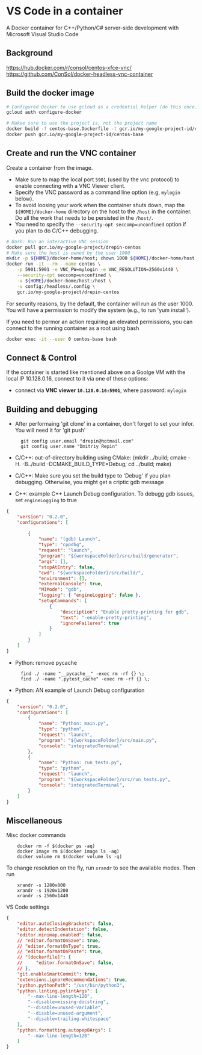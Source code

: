 # VS Code in a container
A Docker container for C++/Python/C# server-side development with Microsoft Visual Studio Code

## Background
https://hub.docker.com/r/consol/centos-xfce-vnc/
https://github.com/ConSol/docker-headless-vnc-container

## Build the docker image
```bash
# Configured Docker to use gcloud as a credential helper (do this once): 
gcloud auth configure-docker

# Makee sure to use the project is, not the project name
docker build -f centos-base.Dockerfile -t gcr.io/my-google-project-id/centos-base .
docker push gcr.io/my-google-project-id/centos-base
```

## Create and run the VNC container
Create a container from the image. 
* Make sure to map the local port `5901` (used by the vnc protocol) to enable connecting with a VNC Viewer client.
* Specify the VNC password as a command line option (e.g, `mylogin` below).
* To avoid loosing your work when the container shuts down, map the `${HOME}/docker-home` directory on the host 
to the `/host` in the container. Do all the work that needs to be persisted in the `/host/`. 
* You need to specify the `--security-opt seccomp=unconfined` option if you plan to do C/C++ debugging. 
```Bash
# Bash: Run an interactive VNC session 
docker pull gcr.io/my-google-project/drepin-centos
# Make sure the host is owned by the user 1000
mkdir -p ${HOME}/docker-home/host; chown 1000 ${HOME}/docker-home/host
docker run -it --rm --name centos \
    -p 5901:5901 -e VNC_PW=mylogin -e VNC_RESOLUTION=2560x1440 \
    --security-opt seccomp=unconfined \
    -v ${HOME}/docker-home/host:/host \
    -v config:/headless/.config \
    gcr.io/my-google-project/drepin-centos
```

For security reasons, by the default, the container will run as the user 1000. You will have a permission to modify the system (e.g., to run 'yum install'). 

If you need to permor an action requiring an elevated permissions, you can connect to the running container as a root using bash
```Bash
docker exec -it --user 0 centos-base bash
```

## Connect & Control
If the container is started like mentioned above on a Goolge VM with the local IP 10.128.0.16, connect to it via one of these options:

* connect via __VNC viewer `10.128.0.16:5901`__, where password: `mylogin`

## Building and debugging

* After performaing 'git clone' in a container, don't forget to set your infor. You will need it for 'git push'

        git config user.email "drepin@hotmail.com"
        git config user.name "Dmitriy Repin"

* C/C++: out-of-directory building using CMake:
    (mkdir ../build; cmake -H. -B../build -DCMAKE_BUILD_TYPE=Debug; cd ../build; make)

* C/C++: Make sure you set the build type to 'Debug' if you plan debugging. Otherwise, you might get a criptic gdb message

* C++: example C++ Launch Debug configuration. To debugg gdb issues, set `engineLogging` to true
```json
{
    "version": "0.2.0",
    "configurations": [
        
        {
            "name": "(gdb) Launch",
            "type": "cppdbg",
            "request": "launch",
            "program": "${workspaceFolder}/src/build/generator",
            "args": [],
            "stopAtEntry": false,
            "cwd": "${workspaceFolder}/src/build/",
            "environment": [],
            "externalConsole": true,
            "MIMode": "gdb",
            "logging": { "engineLogging": false },
            "setupCommands": [
                {
                    "description": "Enable pretty-printing for gdb",
                    "text": "-enable-pretty-printing",
                    "ignoreFailures": true
                }
            ]
        }
    ]
}

```

* Python: remove pycache 

        find ./ -name "__pycache__" -exec rm -rf {} \;
        find ./ -name ".pytest_cache" -exec rm -rf {} \;

* Python: AN example of Launch Debug configuration
```json
{
    "version": "0.2.0",
    "configurations": [
        {
            "name": "Python: main.py",
            "type": "python",
            "request": "launch",
            "program": "${workspaceFolder}/src/main.py",
            "console": "integratedTerminal"
        },
        {
            "name": "Python: run_tests.py",
            "type": "python",
            "request": "launch",
            "program": "${workspaceFolder}/src/run_tests.py",
            "console": "integratedTerminal",
        }
    ]
}
```

## Miscellaneous

Misc docker commands

        docker rm -f $(docker ps -aq) 
        docker image rm $(docker image ls -aq)
        docker volume rm $(docker volume ls -q)

To change resolution on the fly, run `xrandr` to see the available modes. Then run

        xrandr -s 1280x800
        xrandr -s 1920x1200
        xrandr -s 2560x1440

VS Code settings
```json
{
    "editor.autoClosingBrackets": false,
    "editor.detectIndentation": false,
    "editor.minimap.enabled": false,
    // "editor.formatOnSave": true,
    // "editor.formatOnType": true,
    // "editor.formatOnPaste": true,
    // "[dockerfile]": {
    //     "editor.formatOnSave": false,
    // },
    "git.enableSmartCommit": true,
    "extensions.ignoreRecommendations": true,
    "python.pythonPath": "/usr/bin/python3",
    "python.linting.pylintArgs": [
        "--max-line-length=120",
        "--disable=missing-docstring",
        "--disable=unused-variable",
        "--disable=unused-argument",
        "--disable=trailing-whitespace"
    ],
    "python.formatting.autopep8Args": [
        "--max-line-length=120"
    ]
}
```
